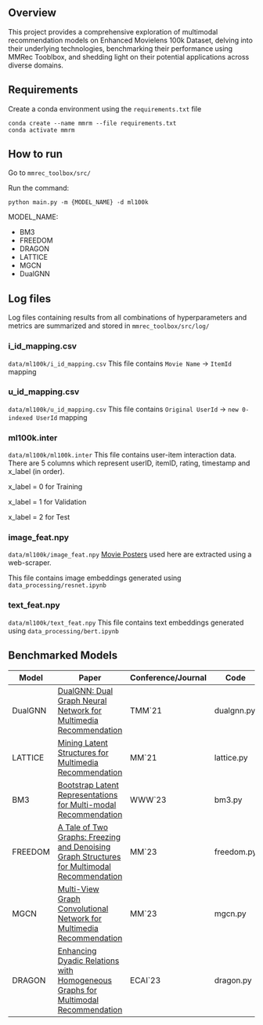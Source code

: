 ## Overview
This project provides a comprehensive exploration of multimodal recommendation models on Enhanced Movielens 100k Dataset, delving into their underlying technologies, benchmarking their performance using MMRec Tooblbox, and shedding light on their potential applications across diverse domains.

## Requirements
Create a conda environment using the `requirements.txt` file

    conda create --name mmrm --file requirements.txt
    conda activate mmrm
    
## How to run
Go to `mmrec_toolbox/src/`

Run the command:

    python main.py -m {MODEL_NAME} -d ml100k

MODEL_NAME:
- BM3
- FREEDOM
- DRAGON
- LATTICE
- MGCN
- DualGNN


## Log files
Log files containing results from all combinations of hyperparameters and metrics are summarized and stored in `mmrec_toolbox/src/log/`

### i_id_mapping.csv
`data/ml100k/i_id_mapping.csv`
This file contains `Movie Name` -> `ItemId` mapping

### u_id_mapping.csv
`data/ml100k/u_id_mapping.csv`
This file contains `Original UserId` -> `new 0-indexed UserId` mapping

### ml100k.inter 
`data/ml100k/ml100k.inter`
This file contains user-item interaction data. There are 5 columns which represent userID, itemID, rating, timestamp and x_label (in order).

x_label = 0 for Training

x_label = 1 for Validation

x_label = 2 for Test

### image_feat.npy
`data/ml100k/image_feat.npy`
[Movie Posters](https://drive.google.com/drive/folders/1Q68gqkIb6aW5HwtQu6--NxTf92i2TZhK?usp=sharing) used here are extracted using a web-scraper.

This file contains image embeddings generated using `data_processing/resnet.ipynb`

### text_feat.npy
`data/ml100k/text_feat.npy`
This file contains text embeddings generated using `data_processing/bert.ipynb`


## Benchmarked Models

| **Model**       | **Paper**                                                                                             | **Conference/Journal** | **Code**    |
|------------------|--------------------------------------------------------------------------------------------------------|------------------------|-------------|
| DualGNN           | [DualGNN: Dual Graph Neural Network for Multimedia Recommendation](https://ieeexplore.ieee.org/abstract/document/9662655)                   | TMM`21                 | dualgnn.py   |
| LATTICE           | [Mining Latent Structures for Multimedia Recommendation](https://arxiv.org/abs/2104.09036)                                               | MM`21                  | lattice.py  |
| BM3         | [Bootstrap Latent Representations for Multi-modal Recommendation](https://dl.acm.org/doi/10.1145/3543507.3583251)                                          | WWW`23                 | bm3.py |
| FREEDOM | [A Tale of Two Graphs: Freezing and Denoising Graph Structures for Multimodal Recommendation](https://arxiv.org/abs/2211.06924)                                 | MM`23                  | freedom.py  |
| MGCN     | [Multi-View Graph Convolutional Network for Multimedia Recommendation](https://arxiv.org/abs/2308.03588)                       | MM`23               | mgcn.py          |
| DRAGON  | [Enhancing Dyadic Relations with Homogeneous Graphs for Multimodal Recommendation](https://arxiv.org/abs/2301.12097)                                 | ECAI`23                | dragon.py  |


